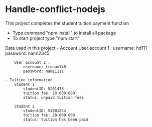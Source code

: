 # Handle-conflict-nodejs

This project completes the student tuition payment function

- Type command "npm install" to install all package
- To start project type "npm start"

Data used in this project
    - Account
        User account 1 :
            username: hd111
            password: nam12345

        User account 2 :
            username: trnnam140
            password: nam11111

    - Tuition information
        Student 1
            studentID: 5201478
            tuition fee: 20.000.000
            status: unpaid tuition fees

        Student 2 
            studentID: 51901234
            tuition fee: 20.000.000
            status: tuition has been paid

